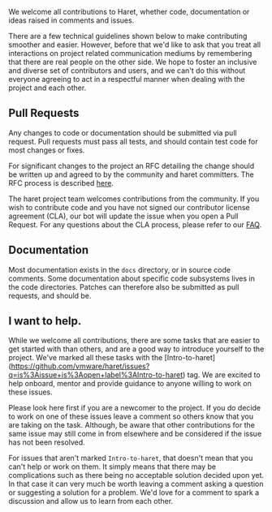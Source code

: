 We welcome all contributions to Haret, whether code, documentation or ideas raised in comments and
issues.

There are a few technical guidelines shown below to make contributing smoother and easier. However,
before that we'd like to ask that you treat all interactions on project related communication
mediums by remembering that there are real people on the other side. We hope to foster an
inclusive and diverse set of contributors and users, and we can't do this without everyone agreeing
to act in a respectful manner when dealing with the project and each other.

## Pull Requests
Any changes to code or documentation should be submitted via pull request. Pull requests must pass
all tests, and should contain test code for most changes or fixes.

For significant changes to the project an RFC detailing the change should be written up and agreed
to by the community and haret committers. The RFC process is described [here](docs/rfc-process.md).

The haret project team welcomes contributions from the community. If you wish to contribute code and
you have not signed our contributor license agreement (CLA), our bot will update the issue when you
open a Pull Request. For any questions about the CLA process, please refer to our
[FAQ](https://cla.vmware.com/faq).

## Documentation
Most documentation exists in the `docs` directory, or in source code comments. Some documentation
about specific code subsystems lives in the code directories. Patches can therefore also be
submitted as pull requests, and should be.

## I want to help.
While we welcome all contributions, there are some tasks that are easier to get started with than
others, and are a good way to introduce yourself to the project. We've marked all these tasks with
the [Intro-to-haret]
(https://github.com/vmware/haret/issues?q=is%3Aissue+is%3Aopen+label%3AIntro-to-haret) tag. We are
excited to help onboard, mentor and provide guidance to anyone willing to work on these issues.

Please look here first if you are a newcomer to the project. If you do decide to work on one of
these issues leave a comment so others know that you are taking on the task. Although, be aware that
other contributions for the same issue may still come in from elsewhere and be considered if the
issue has not been resolved.

For issues that aren't marked `Intro-to-haret`, that doesn't mean that you can't help or work on them.
It simply means that there may be complications such as there being no acceptable solution decided
upon yet. In that case it can very much be worth leaving a comment asking a question or suggesting a
solution for a problem. We'd love for a comment to spark a discussion and allow us to learn from each
other.
